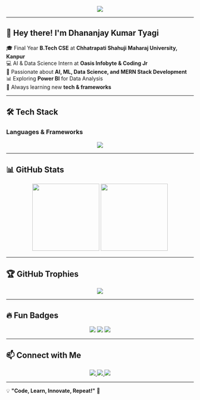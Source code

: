 <!-- Banner -->
<p align="center">
  <img src="https://readme-typing-svg.demolab.com?font=Fira+Code&weight=600&size=22&pause=1000&color=FF4500&width=550&lines=Welcome+to+My+GitHub+Profile!;I'm+Dhananjay+Kumar+Tyagi!;AI+%7C+ML+%7C+MERN+Stack+%7C+Data+Science;Passionate+Coder+and+Problem+Solver">
</p>

---

## 👋 Hey there! I'm **Dhananjay Kumar Tyagi**  
🎓 Final Year **B.Tech CSE** at **Chhatrapati Shahuji Maharaj University, Kanpur**  
💻 AI & Data Science Intern at **Oasis Infobyte & Coding Jr**  
🚀 Passionate about **AI, ML, Data Science, and MERN Stack Development**  
📊 Exploring **Power BI** for Data Analysis  
🧠 Always learning new **tech & frameworks**  

---

## 🛠️ Tech Stack  
### **Languages & Frameworks**  
<p align="center">
  <img src="https://skillicons.dev/icons?i=python,cpp,javascript,react,nodejs,express,mongodb,git,html,css,postgres" />
</p>

---

## 📊 GitHub Stats  
<p align="center">
  <img src="https://github-readme-stats.vercel.app/api?username=DJ1505&show_icons=true&theme=radical&count_private=true" height="180em">
  <img src="https://streak-stats.demolab.com?user=DJ1505&theme=dark" height="180em">
</p>

---

## 🏆 GitHub Trophies  
<p align="center">
  <img src="https://github-profile-trophy.vercel.app/?username=DJ1505&theme=dracula&margin-w=15&margin-h=15" />
</p>

---

## 🔥 Fun Badges  
<p align="center">
  <img src="https://forthebadge.com/images/badges/made-with-python.svg" />
  <img src="https://forthebadge.com/images/badges/built-with-love.svg" />
  <img src="https://forthebadge.com/images/badges/powered-by-coffee.svg" />
</p>

---

## 📫 Connect with Me  
<p align="center">
  <a href="https://www.linkedin.com/in/dhananjay-tyagi/">
    <img src="https://img.shields.io/badge/-LinkedIn-blue?style=for-the-badge&logo=Linkedin&logoColor=white" />
  </a>
  <a href="https://github.com/DJ1505">
    <img src="https://img.shields.io/badge/-GitHub-black?style=for-the-badge&logo=github" />
  </a>
  <a href="mailto:Dhananjaykumartyagi@gmail.com">
    <img src="https://img.shields.io/badge/-Email-red?style=for-the-badge&logo=gmail&logoColor=white" />
  </a>
</p>

---

💡 **"Code, Learn, Innovate, Repeat!"** 🚀
